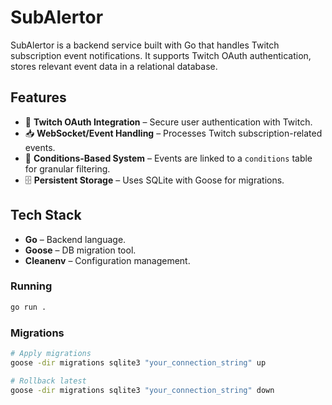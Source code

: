# SubAlertor

SubAlertor is a backend service built with Go that handles Twitch subscription event notifications. It supports Twitch OAuth authentication, stores relevant event data in a relational database.

## Features

- 🔐 **Twitch OAuth Integration** – Secure user authentication with Twitch.
- 📥 **WebSocket/Event Handling** – Processes Twitch subscription-related events.
- 🧩 **Conditions-Based System** – Events are linked to a `conditions` table for granular filtering.
- 🗄️ **Persistent Storage** – Uses SQLite with Goose for migrations.

## Tech Stack

- **Go** – Backend language.
- **Goose** – DB migration tool.
- **Cleanenv** – Configuration management.

### Running

```bash
go run .
```

### Migrations

```bash
# Apply migrations
goose -dir migrations sqlite3 "your_connection_string" up

# Rollback latest
goose -dir migrations sqlite3 "your_connection_string" down
```